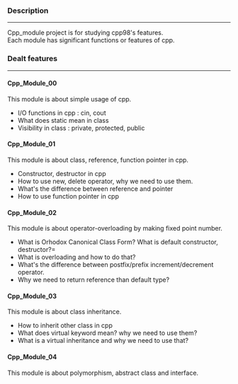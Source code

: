 ### Description
---
Cpp_module project is for studying cpp98's features.  
Each module has significant functions or features of cpp.


### Dealt features
---
#### Cpp_Module_00
This module is about simple usage of cpp.
- I/O functions in cpp : cin, cout
- What does static mean in class
- Visibility in class : private, protected, public

#### Cpp_Module_01
This module is about class, reference, function pointer in cpp.
- Constructor, destructor in cpp
- How to use new, delete operator, why we need to use them.
- What's the difference between reference and pointer
- How to use function pointer in cpp


#### Cpp_Module_02
This module is about operator-overloading by making fixed point number.
- What is Orhodox Canonical Class Form? What is default constructor, destructor?=
- What is overloading and how to do that?
- What's the difference between postfix/prefix increment/decrement operator.
- Why we need to return reference than default type?


#### Cpp_Module_03
This module is about class inheritance.
- How to inherit other class in cpp
- What does virtual keyword mean? why we need to use them?
- What is a virtual inheritance and why we need to use that?


#### Cpp_Module_04
This module is about polymorphism, abstract class and interface.